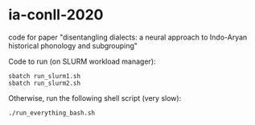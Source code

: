 # ia-conll-2020
code for paper "disentangling dialects: a neural approach to Indo-Aryan historical phonology and subgrouping"

Code to run (on SLURM workload manager):

```
sbatch run_slurm1.sh
sbatch run_slurm2.sh
```

Otherwise, run the following shell script (very slow):

```
./run_everything_bash.sh
```